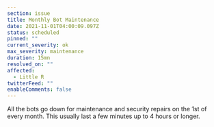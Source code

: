 ```yaml
---
section: issue
title: Monthly Bot Maintenance
date: 2021-11-01T04:00:09.097Z
status: scheduled
pinned: ""
current_severity: ok
max_severity: maintenance
duration: 15mn
resolved_on: ""
affected:
  - Little R
twitterFeed: ""
enableComments: false
---
```

All the bots go down for maintenance and security repairs on the 1st of every month. This usually last a few minutes up to 4 hours or longer.